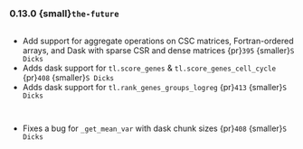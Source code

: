 ### 0.13.0 {small}`the-future`

```{rubric} Features
```
* Add support for aggregate operations on CSC matrices, Fortran-ordered arrays, and Dask with sparse CSR and dense matrices {pr}`395` {smaller}`S Dicks`
* Adds dask support for `tl.score_genes` & `tl.score_genes_cell_cycle` {pr}`408` {smaller}`S Dicks`
* Adds dask support for `tl.rank_genes_groups_logreg` {pr}`413` {smaller}`S Dicks`

```{rubric} Performance
```

```{rubric} Bug fixes
```
* Fixes a bug for `_get_mean_var` with dask chunk sizes {pr}`408` {smaller}`S Dicks`

```{rubric} Misc
```
